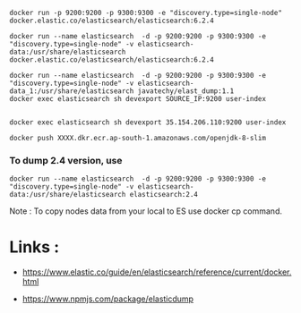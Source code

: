 
```
docker run -p 9200:9200 -p 9300:9300 -e "discovery.type=single-node" docker.elastic.co/elasticsearch/elasticsearch:6.2.4

docker run --name elasticsearch  -d -p 9200:9200 -p 9300:9300 -e "discovery.type=single-node" -v elasticsearch-data:/usr/share/elasticsearch docker.elastic.co/elasticsearch/elasticsearch:6.2.4

docker run --name elasticsearch  -d -p 9200:9200 -p 9300:9300 -e "discovery.type=single-node" -v elasticsearch-data_1:/usr/share/elasticsearch javatechy/elast_dump:1.1 
docker exec elasticsearch sh devexport SOURCE_IP:9200 user-index


docker exec elasticsearch sh devexport 35.154.206.110:9200 user-index

docker push XXXX.dkr.ecr.ap-south-1.amazonaws.com/openjdk-8-slim

```

### To dump 2.4 version, use

```
docker run --name elasticsearch  -d -p 9200:9200 -p 9300:9300 -e "discovery.type=single-node" -v elasticsearch-data:/usr/share/elasticsearch elasticsearch:2.4

```

Note : To copy nodes data from your local to ES use docker cp command.



# Links :

- https://www.elastic.co/guide/en/elasticsearch/reference/current/docker.html

- https://www.npmjs.com/package/elasticdump
